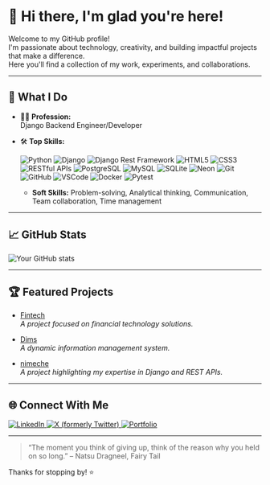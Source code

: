 # 👋 Hi there, I'm glad you're here!

Welcome to my GitHub profile!  
I'm passionate about technology, creativity, and building impactful projects that make a difference.  
Here you'll find a collection of my work, experiments, and collaborations.

---

## 🚀 What I Do

- 🧑‍💻 **Profession:**  
  Django Backend Engineer/Developer

- 🛠️ **Top Skills:**  

  <p>
    <img src="https://img.shields.io/badge/Python-3776AB?style=flat&logo=python&logoColor=white" alt="Python"/>
    <img src="https://img.shields.io/badge/Django-092E20?style=flat&logo=django&logoColor=white" alt="Django"/>
    <img src="https://img.shields.io/badge/DRF-ff1709?style=flat&logo=django&logoColor=white" alt="Django Rest Framework"/>
    <img src="https://img.shields.io/badge/HTML5-E34F26?style=flat&logo=html5&logoColor=white" alt="HTML5"/>
    <img src="https://img.shields.io/badge/CSS3-1572B6?style=flat&logo=css3&logoColor=white" alt="CSS3"/>
    <img src="https://img.shields.io/badge/REST-02569B?style=flat&logo=fastapi&logoColor=white" alt="RESTful APIs"/>
    <img src="https://img.shields.io/badge/PostgreSQL-4169E1?style=flat&logo=postgresql&logoColor=white" alt="PostgreSQL"/>
    <img src="https://img.shields.io/badge/MySQL-4479A1?style=flat&logo=mysql&logoColor=white" alt="MySQL"/>
    <img src="https://img.shields.io/badge/SQLite-003B57?style=flat&logo=sqlite&logoColor=white" alt="SQLite"/>
    <img src="https://img.shields.io/badge/Neon-1E90FF?style=flat&logo=neon&logoColor=white" alt="Neon"/>
    <img src="https://img.shields.io/badge/Git-F05032?style=flat&logo=git&logoColor=white" alt="Git"/>
    <img src="https://img.shields.io/badge/GitHub-181717?style=flat&logo=github&logoColor=white" alt="GitHub"/>
    <img src="https://img.shields.io/badge/VSCode-007ACC?style=flat&logo=visualstudiocode&logoColor=white" alt="VSCode"/>
    <img src="https://img.shields.io/badge/Docker-2496ED?style=flat&logo=docker&logoColor=white" alt="Docker"/>
    <img src="https://img.shields.io/badge/Pytest-0A9EDC?style=flat&logo=pytest&logoColor=white" alt="Pytest"/>
  </p>

  - **Soft Skills:** Problem-solving, Analytical thinking, Communication, Team collaboration, Time management

---

## 📈 GitHub Stats

![Your GitHub stats](https://github-readme-stats.vercel.app/api?username=giusmahnn&show_icons=true&hide_title=true&count_private=true&theme=github_dark)

---

## 🏆 Featured Projects

- [Fintech](#)  
  *A project focused on financial technology solutions.*

- [Dims](#)  
  *A dynamic information management system.*

- [nimeche](#)  
  *A project highlighting my expertise in Django and REST APIs.*

---

## 🌐 Connect With Me

<p>
  <a href="https://www.linkedin.com/in/remigius-mgbeme/">
    <img src="https://img.shields.io/badge/LinkedIn-0A66C2?style=for-the-badge&logo=linkedin&logoColor=white" alt="LinkedIn"/>
  </a>
  <a href="https://x.com/RemigiusMgbeme">
    <img src="https://img.shields.io/badge/X-000000?style=for-the-badge&logo=x&logoColor=white" alt="X (formerly Twitter)"/>
  </a>
  <a href="your-portfolio-url">
    <img src="https://img.shields.io/badge/Portfolio-181717?style=for-the-badge&logo=githubpages&logoColor=white" alt="Portfolio"/>
  </a>
</p>

---

> “The moment you think of giving up, think of the reason why you held on so long.” – Natsu Dragneel, Fairy Tail

Thanks for stopping by! ⭐️
